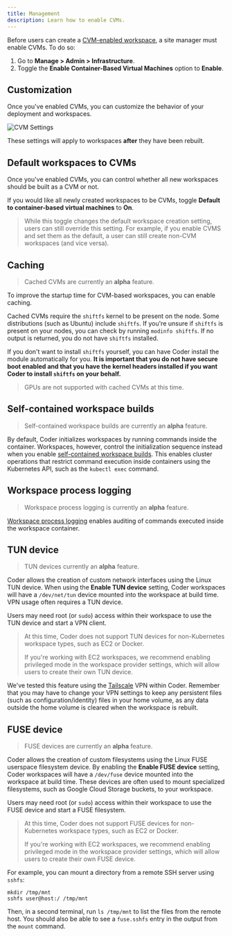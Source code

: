 ```yaml
---
title: Management
description: Learn how to enable CVMs.
---
```


Before users can create a [CVM-enabled workspace](../../../workspaces/cvms.md),
a site manager must enable CVMs. To do so:

1. Go to **Manage > Admin > Infrastructure**.
1. Toggle the **Enable Container-Based Virtual Machines** option to **Enable**.

## Customization

Once you've enabled CVMs, you can customize the behavior of your deployment and
workspaces.

![CVM Settings](../../../assets/admin/cvm-settings.png)

These settings will apply to workspaces **after** they have been rebuilt.

## Default workspaces to CVMs

Once you've enabled CVMs, you can control whether all new workspaces should be
built as a CVM or not.

If you would like all newly created workspaces to be CVMs, toggle **Default to
container-based virtual machines** to **On**.

> While this toggle changes the default workspace creation setting, users can still
> override this setting. For example, if you enable CVMS and set them as the
> default, a user can still create non-CVM workspaces (and vice versa).

## Caching

> Cached CVMs are currently an **alpha** feature.

To improve the startup time for CVM-based workspaces, you can enable caching.

Cached CVMs require the `shiftfs` kernel to be present on the node. Some
distributions (such as Ubuntu) include `shiftfs`. If you're unsure if `shiftfs`
is present on your nodes, you can check by running `modinfo shiftfs`. If no
output is returned, you do not have `shiftfs` installed.

If you don't want to install `shiftfs` yourself, you can have Coder install the
module automatically for you. **It is important that you do not have secure boot
enabled and that you have the kernel headers installed if you want Coder to
install `shiftfs` on your behalf.**

> GPUs are not supported with cached CVMs at this time.

## Self-contained workspace builds

> Self-contained workspace builds are currently an **alpha** feature.

By default, Coder initializes workspaces by running commands inside the
container. Workspaces, however, control the initialization sequence instead when
you enable [self-contained workspace builds]. This enables cluster operations
that restrict command execution inside containers using the Kubernetes API, such
as the `kubectl exec` command.

[self-contained workspace builds]: ../self-contained-builds.md

## Workspace process logging

> Workspace process logging is currently an **alpha** feature.

[Workspace process logging] enables auditing of commands executed inside the
workspace container.

[workspace process logging]: ../process-logging.md

## TUN device

> TUN devices currently an **alpha** feature.

Coder allows the creation of custom network interfaces using the Linux TUN
device. When using the **Enable TUN device** setting, Coder workspaces will have
a `/dev/net/tun` device mounted into the workspace at build time. VPN usage
often requires a TUN device.

Users may need root (or `sudo`) access within their workspace to use the TUN
device and start a VPN client.

> At this time, Coder does not support TUN devices for non-Kubernetes workspace
> types, such as EC2 or Docker.
>
> If you're working with EC2 workspaces, we recommend enabling privileged mode
> in the workspace provider settings, which will allow users to create their own
> TUN device.

We've tested this feature using the [Tailscale](https://tailscale.com/) VPN
within Coder. Remember that you may have to change your VPN settings to keep any
persistent files (such as configuration/identity) files in your home volume, as
any data outside the home volume is cleared when the workspace is rebuilt.

## FUSE device

> FUSE devices are currently an **alpha** feature.

Coder allows the creation of custom filesystems using the Linux FUSE userspace
filesystem device. By enabling the **Enable FUSE device** setting, Coder
workspaces will have a `/dev/fuse` device mounted into the workspace at build
time. These devices are often used to mount specialized filesystems, such as
Google Cloud Storage buckets, to your workspace.

Users may need root (or `sudo`) access within their workspace to use the FUSE
device and start a FUSE filesystem.

> At this time, Coder does not support FUSE devices for non-Kubernetes workspace
> types, such as EC2 or Docker.
>
> If you're working with EC2 workspaces, we recommend enabling privileged mode
> in the workspace provider settings, which will allow users to create their own
> FUSE device.

For example, you can mount a directory from a remote SSH server using `sshfs`:

```console
mkdir /tmp/mnt
sshfs user@host:/ /tmp/mnt
```

Then, in a second terminal, run `ls /tmp/mnt` to list the files from the remote
host. You should also be able to see a `fuse.sshfs` entry in the output from the
`mount` command.
